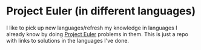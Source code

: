 # Project Euler (in different languages)

I like to pick up new languages/refresh my knowledge in languages I already know by doing [Project Euler](https://projecteuler.net/) problems in them. This is just a repo with links to solutions in the languages I've done.
